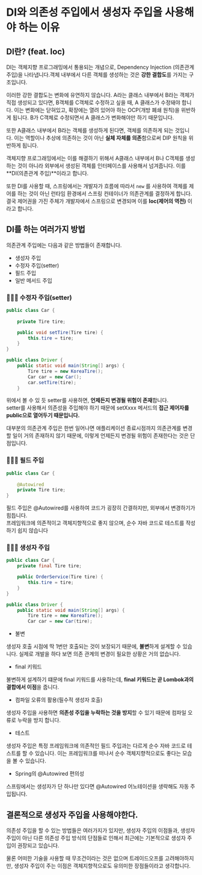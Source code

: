 # DI와 의존성 주입에서 생성자 주입을 사용해야 하는 이유

## DI란? (feat. Ioc)

DI는 객체지향 프로그래밍에서 통용되는 개념으로, Dependency Injection (의존관계 주입)을 나타냅니다.객체 내부에서 다른 객체를 생성하는 것은 **강한 결합도**를 가지는 구조입니다. 

이러한 강한 결합도는 변화에 유연하지 않습니다. A라는 클래스 내부에서 B라는 객체가 직접 생성되고 있다면, B객체를 C객체로 수정하고 싶을 때, A 클래스가 수정돼야 합니다. 이는 변화에는 닫혀있고, 확장에는 열려 있어야 하는 OCP(개방 폐쇄 원칙)을 위반하게 됩니다. B가 C객체로 수정되면서 A 클래스가 변화해야만 하기 때문입니다.

또한 A클래스 내부에서 B라는 객체를 생성하게 된다면, 객체를 의존하게 되는 것입니다. 이는 역할이나 추상에 의존하는 것이 아닌 **실체 자체를 의존**함으로써 DIP 원칙을 위반하게 됩니다.

객체지향 프로그래밍에서는 이를 해결하기 위해서 A클래스 내부에서 B나 C객체를 생성하는 것이 아니라 외부에서 생성된 객체를 인터페이스를 사용해서 넘겨줍니다. 이를 **DI(의존관계 주입)**이라고 합니다.

또한 DI를 사용할 때, 스프링에서는 개발자가 흐름에 따라서 `new` 를 사용하여 객체를 제어를 하는 것이 아닌 런타임 환경에서 스프링 컨테이너가 의존관계를 결정하게 합니다. 결국 제어권을 가진 주체가 개발자에서 스프링으로 변경되며 이를 **Ioc(제어의 역전)** 이라고 합니다.

## DI를 하는 여러가지 방법

의존관계 주입에는 다음과 같은 방법들이 존재합니다.

- 생성자 주입
- 수정자 주입(setter)
- 필드 주입
- 일반 메서드 주입

### **🙆🏻‍♂️ 수정자 주입(setter)**

```java
public class Car {
	
	private Tire tire;

	public void setTire(Tire tire) {
		this.tire = tire;
	}
}

public class Driver {
	public static void main(String[] args) {
		Tire tire = new KoreaTire();
		Car car = new Car();
		car.setTire(tire);
	}
```

위에서 볼 수 있 듯 setter를 사용하면, **언제든지 변경될 위험이 존재**합니다.  
setter를 사용해서 의존성을 주입해야 하기 때문에 setXxxx 메서드의 **접근 제어자를 public으로 열어두기 때문입니다.**

대부분의 의존관계 주입은 한번 일어나면 애플리케이션 종료시점까지 의존관계를 변경할 일이 거의 존재하지 않기 때문에, 이렇게 언제든지 변경될 위험이 존재한다는 것은 단점입니다.

### **🙆🏻‍♂️ 필드 주입**

```java
public class Car {
	
	@Autowired
	private Tire tire;
}
```

필드 주입은 @Autowired를 사용하여 코드가 굉장히 간결하지만, 외부에서 변경하기가 힘듭니다.  
프레임워크에 의존적이고 객체지향적으로 좋지 않으며, 순수 자바 코드로 테스트를 작성하기 쉽지 않습니다

### **🙆🏻‍♂️ 생성자 주입**

```java
public class Car {
	private final Tire tire;

	public OrderService(Tire tire) {
		this.tire = tire;
	}
}

public class Driver {
	public static void main(String[] args) {
		Tire tire = new KoreaTire();
		Car car = new Car(tire);
```

- 불변

생성자 호출 시점에 딱 1번만 호출되는 것이 보장되기 때문에, **불변**하게 설계할 수 있습니다. 실제로 개발을 하다 보면 의존 관계의 변경이 필요한 상황은 거의 없습니다. 

- final 키워드

불변하게 설계하기 떄문에 final 키워드를 사용하는데, **final 키워드는 곧 Lombok과의 결합에서 이점**을 줍니다.

- 컴파일 오류의 활용(필수적 생성자 호출)

생성자 주입을 사용하면 **의존성 주입을 누락하는 것을 방지**할 수 있기 때문에 컴파일 오류로 누락을 방지 합니다. 

- 테스트

생성자 주입은 특정 프레임워크에 의존적인 필드 주입과는 다르게 순수 자바 코드로 테스트를 할 수 있습니다. 이는 프레임워크를 떠나서 순수 객체지향적으로도 좋다는 모습을 볼 수  있습니다.

- Spring의 @Autowired 편의성

스프링에서는 생성자가 단 하나만 있다면 @Autowired 어노테이션을 생략해도 자동 주입됩니다.

## 결론적으로 생성자 주입을 사용해야한다.

의존성 주입을 할 수 있는 방법들은 여러가지가 있지만, 생성자 주입의 이점들과, 생성자 주입이 아닌 다른 의존성 주입 방식의 단점들로 인해서 최근에는 기본적으로 생성자 주입이 권장되고 있습니다.

물론 어떠한 기술을 사용할 때 무조건이라는 것은 없으며 트레이드오프를 고려해야하지만, 생성자 주입이 주는 이점은 객체지향적으로도 유의미한 장점들이라고 생각합니다.